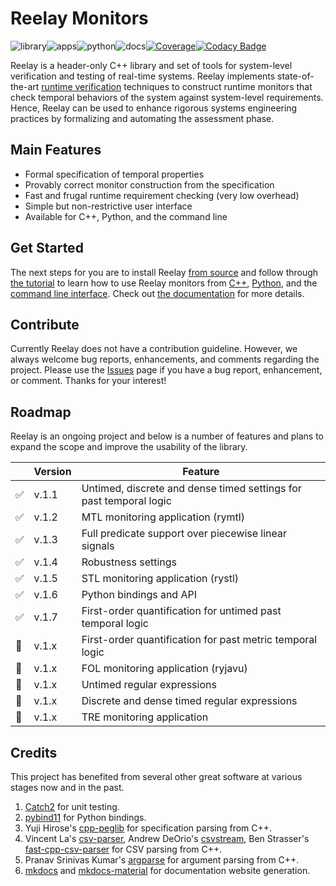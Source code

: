 # Reelay Monitors

![library](https://github.com/doganulus/reelay/workflows/library/badge.svg)![apps](https://github.com/doganulus/reelay/workflows/apps/badge.svg)![python](https://github.com/doganulus/reelay/workflows/python/badge.svg)![docs](https://github.com/doganulus/reelay/workflows/docs/badge.svg)[![Coverage](https://coveralls.io/repos/github/doganulus/reelay/badge.svg?branch=master)](https://coveralls.io/github/doganulus/reelay?branch=master)[![Codacy Badge](https://api.codacy.com/project/badge/Grade/9493a2a1ed2b47e6a0cfdcf6a68cd9b8)](https://www.codacy.com/manual/doganulus/reelay?utm_source=github.com&amp;utm_medium=referral&amp;utm_content=doganulus/reelay&amp;utm_campaign=Badge_Grade)

Reelay is a header-only C++ library and set of tools for system-level verification and testing of real-time systems. Reelay implements state-of-the-art [runtime verification](https://en.wikipedia.org/wiki/Runtime_verification) techniques to construct runtime monitors that check temporal behaviors of the system against system-level requirements. Hence, Reelay can be used to enhance rigorous systems engineering practices by formalizing and automating the assessment phase.

## Main Features

* Formal specification of temporal properties
* Provably correct monitor construction from the specification
* Fast and frugal runtime requirement checking (very low overhead)
* Simple but non-restrictive user interface
* Available for C++, Python, and the command line

## Get Started

The next steps for you are to install Reelay [from source](docs/install.md) and follow through [the tutorial](docs/gs_intro.md) to learn how to use Reelay monitors from [C++](docs/gs_cpp.md), [Python](docs/gs_python.md), and the [command line interface](docs/gs_cli.md). Check out [the documentation](https://doganulus.github.io/reelay/) for more details.

## Contribute

Currently Reelay does not have a contribution guideline. However, we always welcome bug reports, enhancements, and comments regarding the project. Please use the [Issues](https://github.com/doganulus/reelay/issues) page if you have a bug report, enhancement, or comment. Thanks for your interest!

## Roadmap

Reelay is an ongoing project and below is a number of features and plans to expand the scope and improve the usability of the library.

| | Version | Feature                                                            |
|-|---------|--------------------------------------------------------------------|
|✅| v.1.1   | Untimed, discrete and dense timed settings for past temporal logic |
|✅| v.1.2   | MTL monitoring application (rymtl)                                 |
|✅| v.1.3   | Full predicate support over piecewise linear signals               |
|✅| v.1.4   | Robustness settings                                                |
|✅| v.1.5   | STL monitoring application (rystl)                                 |
|✅| v.1.6   | Python bindings and API                                            |
|✅| v.1.7   | First-order quantification for untimed past temporal logic         |
|🤞| v.1.x   | First-order quantification for past metric temporal logic          |
|🤞| v.1.x   | FOL monitoring application (ryjavu)                                |
|🤞| v.1.x   | Untimed regular expressions                                        |
|🤞| v.1.x   | Discrete and dense timed regular expressions                       |
|🤞| v.1.x   | TRE monitoring application                                         |

## Credits

This project has benefited from several other great software at various stages now and in the past.

1. [Catch2](https://github.com/catchorg/Catch2) for unit testing.
2. [pybind11](https://github.com/pybind/pybind11) for Python bindings.
3. Yuji Hirose's [cpp-peglib](https://github.com/yhirose/cpp-peglib) for specification parsing from C++.
4. Vincent La's [csv-parser](https://github.com/vincentlaucsb/csv-parser), Andrew DeOrio's [csvstream](https://github.com/awdeorio/csvstream), Ben Strasser's [fast-cpp-csv-parser](https://github.com/ben-strasser/fast-cpp-csv-parser) for CSV parsing from C++.
5. Pranav Srinivas Kumar's [argparse](https://github.com/p-ranav/argparse) for argument parsing from C++.
6. [mkdocs](https://github.com/mkdocs/mkdocs) and [mkdocs-material](https://github.com/squidfunk/mkdocs-material) for documentation website generation.
